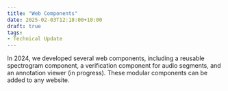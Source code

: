 ```yaml
---
title: "Web Components"
date: 2025-02-03T12:18:00+10:00
draft: true
tags:
- Technical Update
---
```


In 2024, we developed several web components, including a reusable spectrogram component, a verification component for audio segments, and an annotation viewer (in progress). These modular components can be added to any website.  